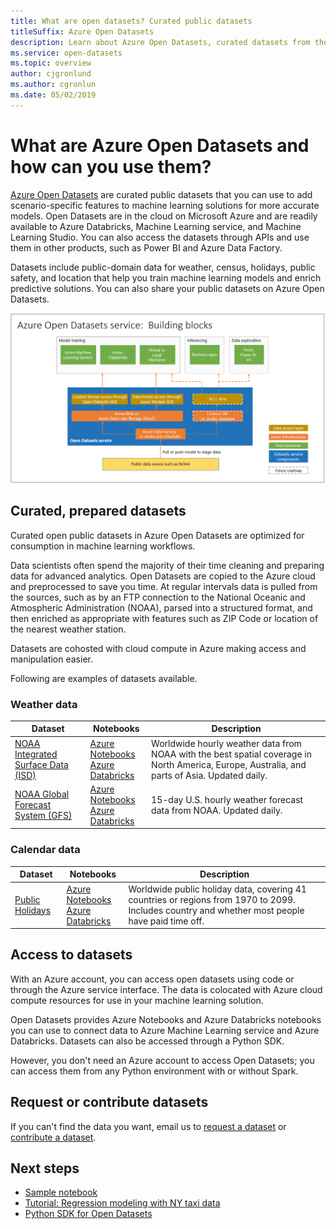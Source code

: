 ```yaml
---
title: What are open datasets? Curated public datasets
titleSuffix: Azure Open Datasets
description: Learn about Azure Open Datasets, curated datasets from the public domain that are ready to use in machine learning and analytics solutions. Datasets include public data such as weather, census, holidays, and location to help you enrich predictive solutions.
ms.service: open-datasets
ms.topic: overview
author: cjgronlund
ms.author: cgronlun
ms.date: 05/02/2019
---
```


# What are Azure Open Datasets and how can you use them?

[Azure Open Datasets](https://azure.microsoft.com/services/open-datasets/) are curated public datasets that you can use to add scenario-specific features to machine learning solutions for more accurate models. Open Datasets are in the cloud on Microsoft Azure and are readily available to Azure Databricks, Machine Learning service, and Machine Learning Studio. You can also access the datasets through APIs and use them in other products, such as Power BI and Azure Data Factory.

Datasets include public-domain data for weather, census, holidays, public safety, and location that help you train machine learning models and enrich predictive solutions. You can also share your public datasets on Azure Open Datasets. 

![Azure Open Datasets components](./media/overview-what-are-open-datasets/open-datasets-components.png)

## Curated, prepared datasets
Curated open public datasets in Azure Open Datasets are optimized for consumption in machine learning workflows. 

Data scientists often spend the majority of their time cleaning and preparing data for advanced analytics. Open Datasets are copied to the Azure cloud and preprocessed to save you time. At regular intervals data is pulled from the sources, such as by an FTP connection to the National Oceanic and Atmospheric Administration (NOAA), parsed into a structured format, and then enriched as appropriate with features such as ZIP Code or location of the nearest weather station.

Datasets are cohosted with cloud compute in Azure making access and manipulation easier.  

Following are examples of datasets available. 

### Weather data
 
|Dataset         | Notebooks     | Description                                    |
|----------------|---------------|------------------------------------------------|
|[NOAA Integrated Surface Data (ISD)](https://azure.microsoft.com/services/open-datasets/catalog/noaa-integrated-surface-data/) | [Azure Notebooks](https://azure.microsoft.com/services/open-datasets/catalog/noaa-integrated-surface-data/?tab=data-access#AzureNotebooks) <br> [Azure Databricks](https://azure.microsoft.com/services/open-datasets/catalog/noaa-integrated-surface-data/?tab=data-access#AzureDatabricks) | Worldwide hourly weather data from NOAA with the best spatial coverage in North America, Europe, Australia, and parts of Asia. Updated daily. |
|[NOAA Global Forecast System (GFS)](https://azure.microsoft.com/services/open-datasets/catalog/noaa-global-forecast-system/) | [Azure Notebooks](https://azure.microsoft.com/services/open-datasets/catalog/noaa-global-forecast-system/?tab=data-access#AzureNotebooks) <br> [Azure Databricks](https://azure.microsoft.com/services/open-datasets/catalog/noaa-global-forecast-system/?tab=data-access#AzureDatabricks) | 15-day U.S. hourly weather forecast data from NOAA. Updated daily. |

### Calendar data

|Dataset         | Notebooks     | Description                                    |
|----------------|---------------|------------------------------------------------|
|[Public Holidays](https://azure.microsoft.com/services/open-datasets/catalog/public-holidays/) | [Azure Notebooks](https://azure.microsoft.com/services/open-datasets/catalog/public-holidays/?tab=data-access#AzureNotebooks) <br> [Azure Databricks](https://azure.microsoft.com/services/open-datasets/catalog/public-holidays/?tab=data-access#AzureDatabricks) | Worldwide public holiday data, covering 41 countries or regions from 1970 to 2099. Includes country and whether most people have paid time off. |

## Access to datasets  
With an Azure account, you can access open datasets using code or through the Azure service interface. The data is colocated with Azure cloud compute resources for use in your machine learning solution.  

Open Datasets provides Azure Notebooks and Azure Databricks notebooks you can use to connect data to Azure Machine Learning service and Azure Databricks. Datasets can also be accessed through a Python SDK. 

However, you don't need an Azure account to access Open Datasets; you can access them from any Python environment with or without Spark.

## Request or contribute datasets

If you can't find the data you want, email us to [request a dataset](mailto:aod@microsoft.com?Subject=Request%20dataset%3A%20%3Creplace%20with%20dataset%20name%3E&Body=%0AYour%20name%20and%20institution%3A%20%0A%0ADataset%20name%3A%0A%20%0ADataset%20description%3A%20%0A%3Cfill%20in%20a%20brief%20description%20and%20share%20any%20web%20links%20of%20the%20dataset%3E%20%0A%0ADataset%20size%3A%20%0A%3Chow%20much%20space%20does%20the%20dataset%20need%20today%20and%20how%20much%20is%20it%20expected%20to%20grow%20each%20year%3E%20%0A%0ADataset%20file%20formats%3A%20%0A%3Ccurrent%20dataset%20file%20formats%2C%20and%20optionally%2C%20any%20formats%20that%20the%20dataset%20must%20be%20transformed%20to%20for%20easy%20access%3E%0A%0ALicense%3A%20%0A%3Cwhat%20is%20the%20license%20or%20terms%20and%20conditions%20governing%20the%20distribution%20of%20this%20dataset%3E%0A%0AUse%20cases%3A%20%0A%3CExplain%20some%20common%20use%20of%20the%20dataset.%20E.g.%20weather%20dataset%20can%20be%20useful%20in%20demand%20forecasting%20and%20predictive%20maintenance%20scenarios%3E%20%0A%0AAny%20additional%20information%20you%20want%20us%20to%20know%3A%0A) or [contribute a dataset](mailto:aod@microsoft.com?Subject=Contribute%20dataset%3A%20%3Creplace%20with%20dataset%20name%3E&Body=%0AYour%20name%20and%20institution%3A%20%0A%0ADataset%20name%3A%0A%20%0ADataset%20description%3A%20%0A%3Cfill%20in%20a%20brief%20description%20and%20share%20any%20web%20links%20of%20the%20dataset%3E%20%0A%0ADataset%20size%3A%20%0A%3Chow%20much%20space%20does%20the%20dataset%20need%20today%20and%20how%20much%20is%20it%20expected%20to%20grow%20each%20year%3E%20%0A%0ADataset%20file%20formats%3A%20%0A%3Ccurrent%20dataset%20file%20formats%2C%20and%20optionally%2C%20any%20formats%20that%20the%20dataset%20must%20be%20transformed%20to%20for%20easy%20access%3E%0A%0ALicense%3A%20%0A%3Cwhat%20is%20the%20license%20or%20terms%20and%20conditions%20governing%20the%20distribution%20of%20this%20dataset%3E%0A%0AUse%20cases%3A%20%0A%3CExplain%20some%20common%20use%20of%20the%20dataset.%20E.g.%20weather%20dataset%20can%20be%20useful%20in%20demand%20forecasting%20and%20predictive%20maintenance%20scenarios%3E%20%0A%0AAny%20additional%20information%20you%20want%20us%20to%20know%3A%0A). 

## Next steps
* [Sample notebook](samples.md)
* [Tutorial: Regression modeling with NY taxi data](tutorial-opendatasets-automl.md)
* [Python SDK for Open Datasets](/python/api/azureml-opendatasets/?view=azure-ml-py)
